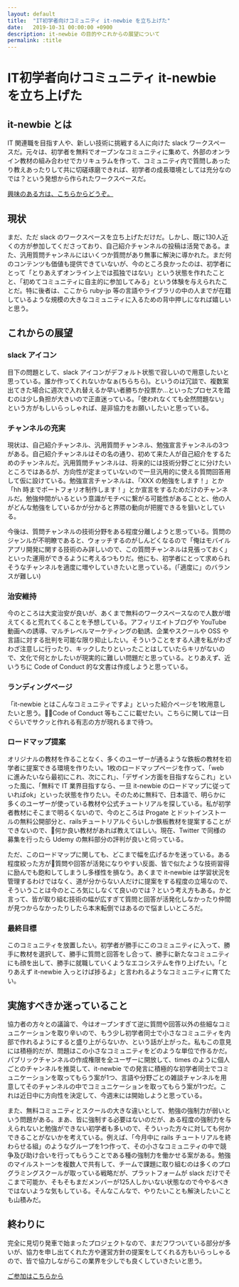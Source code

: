 ```yaml
---
layout: default
title:  "IT初学者向けコミュニティ it-newbie を立ち上げた"
date:   2019-10-31 00:00:00 +0900
description: it-newbie の目的やこれからの展望について
permalink: :title
---
```


# IT初学者向けコミュニティ it-newbie を立ち上げた

## it-newbie とは

IT 関連職を目指す人や、新しい技術に挑戦する人に向けた slack ワークスペースだ。元々は、初学者を無料でオープンなコミュニティに集めて、外部のオンライン教材の組み合わせでカリキュラムを作って、コミュニティ内で質問しあったり教えあったりして共に切磋琢磨できれば、初学者の成長環境としては充分なのでは？という発想から作られたワークスペースだ。

[興味のある方は、こちらからどうぞ。](https://join.slack.com/t/it-newbie/shared_invite/enQtODE0Nzk3MzQ0NDIxLTBiZTFjNjZhZmYxOTk2MGUwZWMyMjE1MzBiZmNmNmUyZjBhN2VhZDQyYjcyNjI4YzYxYjk1MGJkNWU1MDdmYjU)

## 現状

まだ、ただ slack のワークスペースを立ち上げただけだ。しかし、既に130人近くの方が参加してくださっており、自己紹介チャンネルの投稿は活発である。また、汎用質問チャンネルにはいくつか質問があり無事に解決に導かれた。まだ何のコンテンツも価値も提供できていないが、今のところ良かったのは、初学者にとって「とりあえずオンライン上では孤独ではない」という状態を作れたことと、「初めてコミュニティに自主的に参加してみる」という体験を与えられたことだ。特に後者は、ここから ruby-jp 等の言語やライブラリの中の人までが在籍しているような規模の大きなコミュニティに入るための背中押しになれば嬉しいと思う。


## これからの展望

### slack アイコン

目下の問題として、slack アイコンがデフォルト状態で寂しいので用意したいと思っている。誰か作ってくれないかなぁ(ちらちら)。というのは冗談で、複数案出てきた場合に週次で入れ替えるか早い者勝ちか投票か...といったプロセスを踏むのは少し負担が大きいので正直迷っている。「使われなくても全然問題ない」という方がもしいらっしゃれば、是非協力をお願いしたいと思っている。

### チャンネルの充実

現状は、自己紹介チャンネル、汎用質問チャンネル、勉強宣言チャンネルの3つがある。自己紹介チャンネルはその名の通り、初めて来た人が自己紹介をするためのチャンネルだ。汎用質問チャンネルは、将来的には技術分野ごとに分けたいところではあるが、方向性が定まっていないので一旦汎用的に使える質問回答用して仮に設けている。勉強宣言チャンネルは、「XXX の勉強をします！」とか「hh 時までポートフォリオ制作します！」とか宣言をするためだけのチャンネルだ。勉強仲間がいるという意識がモチベに繋がる可能性があることと、他の人がどんな勉強をしているかが分かると界隈の動向が把握できるを狙いとしている。

今後は、質問チャンネルの技術分野をある程度分離しようと思っている。質問のジャンルが不明瞭であると、ウォッチするのがしんどくなるので「俺はモバイルアプリ開発に関する技術のみ詳しいので、この質問チャンネルは見張っておく」といった運用ができるように考えるつもりだ。他にも、初学者にとって求められそうなチャンネルを適度に増やしていきたいと思っている。(「適度に」のバランスが難しい)

### 治安維持

今のところは大変治安が良いが、あくまで無料のワークスペースなので人数が増えてくると荒れてくることを予想している。アフィリエイトブログや YouTube 動画への誘導、マルチレベルマーケティングの勧誘、企業やスクールや OSS や言語に対する批判を可能な限り抑止したい。そういうことをする人達を私がわざわざ注意しに行ったり、キックしたりといったことはしていたらキリがないので、文化で何とかしたいが現実的に難しい問題だと思っている。とりあえず、近いうちに Code of Conduct 的な文書は作成しようと思っている。

### ランディングページ

「it-newbie とはこんなコミュニティですよ」といった紹介ページを1枚用意したいと思う。Code of Conduct 等もここに載せたい。こちらに関しては一日ぐらいでサクッと作れる有志の方が現れるまで待つ。

### ロードマップ提案

オリジナルの教材を作ることなく、多くのユーザーが通るような鉄板の教材を初学者に提案できる環境を作りたい。1枚のロードマップページを作って、「web に進みたいなら最初にこれ、次にこれ」、「デザイン方面を目指すならこれ」といった風に、「無料で IT 業界目指すなら、一旦 it-newbie のロードマップに従っていればok」といった状態を作りたい。そのために無料で、日本語で、明らかに多くのユーザーが使っている教材や公式チュートリアルを探している。私が初学者教材にそこまで明るくないので、今のところは Progate とドットインストールの無料公開部分と、railsチュートリアルぐらいしか鉄板教材を提案することができないので、何か良い教材があれば教えてほしい。現在、Twitter で同様の募集を行ったら Udemy の無料部分の評判が良いと伺っている。

ただ、このロードマップに関しても、どこまで幅を広げるかを迷っている。ある程度絞った方が質問や回答が活発になりやすい反面、皆で似たような技術習得に励んでも飽和してしまうし多様性を損なう。あくまで it-newbie は学習状況を管理するわけではなく、道が分からない人だけに提案をする程度の立場なので、そういうことは今のところ気にしなくて良いのでは？という考え方もある。かと言って、皆が取り組む技術の幅が広すぎて質問と回答が活発化しなかったり仲間が見つからなかったりしたら本末転倒ではあるので悩ましいところだ。

### 最終目標

このコミュニティを放置したい。初学者が勝手にこのコミュニティに入って、勝手に教材を選択して、勝手に質問と回答をし合って、勝手に新たなコミュニティにも顔を出して、勝手に就職していくようなエコシステムを作り上げたい。「とりあえず it-newbie 入っとけば捗るよ」と言われるようなコミュニティに育てたい。

## 実施すべきか迷っていること

協力者の方々との議論で、今はオープンすぎて逆に質問や回答以外の些細なコミュニケーションを取り辛いので、もう少し初学者同士で小さなコミュニティを内部で作れるようにすると盛り上がらないか、という話が上がった。私もこの意見には積極的だが、問題はこの小さなコミュニティをどのような単位で作るかだ。パブリックチャンネルの作成権限を全ユーザーに開放して、times のように個人ごとのチャンネルを推奨して、it-newbie での発言に積極的な初学者同士でコミュニケーションを取ってもらう案が1つ、言語や分野ごとの雑談チャンネルを用意してそのチャンネルの中でコミュニケーションを取ってもらう案が1つだ。これは近日中に方向性を決定して、今週末には開始しようと思っている。

また、無料コミュニティとスクールの大きな違いとして、勉強の強制力が弱いという問題がある。まあ、皆に強制する必要はないのだが、ある程度の強制力を与えられないと勉強ができない初学者も多いので、そういった方々に対しても何かできることがないかを考えている。例えば、「今月中に rails チュートリアルを終わらせる組」のようなグループを1つ作って、その小さなコミュニティの中で競争及び助け合いを行ってもらうことである種の強制力を働かせる案がある。勉強のマイルストーンを複数人で共有して、チームで課題に取り組むのは多くのプログラミングスクールが取っている戦略だが、プラットフォームが slack だけでそこまで可能か、そもそもまだメンバーが125人しかいない状態なので今やるべきではないような気もしている。そんなこんなで、やりたいことも解決したいことも山積みだ。

## 終わりに

完全に見切り発車で始まったプロジェクトなので、まだフワついている部分が多いが、協力を申し出てくれた方や運営方針の提案をしてくれる方もいらっしゃるので、皆で協力しながらこの業界を少しでも良くしていきたいと思う。  
  
[ご参加はこちらから](https://join.slack.com/t/it-newbie/shared_invite/enQtODE0Nzk3MzQ0NDIxLTBiZTFjNjZhZmYxOTk2MGUwZWMyMjE1MzBiZmNmNmUyZjBhN2VhZDQyYjcyNjI4YzYxYjk1MGJkNWU1MDdmYjU)
